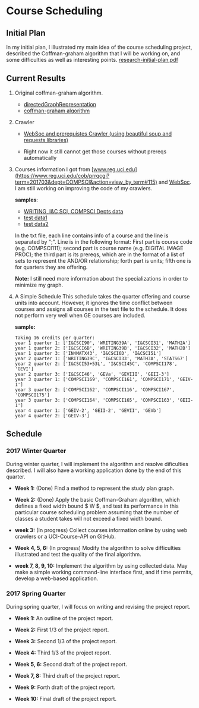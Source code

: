# Course Scheduling

## Initial Plan
In my initial plan, I illustrated my main idea of the course scheduling project,
described the Coffman-graham algorithm that I will be working on, and some difficulties as well as interesting points.
[research-initial-plan.pdf](research-initial-plan.pdf)

## Current Results
1. Original coffman-graham algorithm.
    - [directedGraphRepresentation](coffman_graham_algorithm/directedGraphRepresentation.py)
    - [coffman-graham algorithm](coffman_graham_algorithm/coffman-grapham.py)

2. Crawler
    - [WebSoc and prerequistes Crawler (using beautiful soup and requests libraries)](WebSoc.py)

    - Right now it still cannot get those courses without prereqs automatically

3. Courses information I got from [www.reg.uci.edu](https://www.reg.uci.edu/cob/prrqcgi?term=201703&dept=COMPSCI&action=view_by_term#115) and [WebSoc](https://www.reg.uci.edu/perl/WebSoc). I am still working on improving the code of my crawlers.

    **samples**:
    - [WRITING, I&C SCI, COMPSCI Depts data](info/test/new.txt)
    - [test data1](info/test/courses.txt)
    - [test data2](info/test/courses2.txt)

    In the txt file, each line contains info of a course and the line is separated by ";". Line is in the following format: First part is course code (e.g. COMPSCI111); second part is course name (e.g. DIGITAL IMAGE PROC); the third part is its prereqs, which are in the format of a list of sets to represent the AND/OR relationship; forth part is units; fifth one is for quarters they are offering.

    **Note:** I still need more information about the specializations in order to minimize my graph.
4. A Simple Schedule
This schedule takes the quarter offering and course units into account. However, it ignores the time conflict between courses and assigns all courses in the test file to the schedule. It does not perform very well when GE courses are included.

    **sample:**
    ```
    Taking 16 credits per quarter:
    year 1 quarter 1: ['I&CSCI90', 'WRITING39A', 'I&CSCI31', 'MATH2A']
    year 1 quarter 2: ['I&CSCI6B', 'WRITING39B', 'I&CSCI32', 'MATH2B']
    year 1 quarter 3: ['IN4MATX43', 'I&CSCI6D', 'I&CSCI51']
    year 2 quarter 1: ['WRITING39C', 'I&CSCI33', 'MATH3A', 'STATS67']
    year 2 quarter 2: ['I&CSCI53+53L', 'I&CSCI45C', 'COMPSCI178', 'GEVI']
    year 2 quarter 3: ['I&CSCI46', 'GEVa', 'GEVIII', 'GEII-3']
    year 3 quarter 1: ['COMPSCI169', 'COMPSCI161', 'COMPSCI171', 'GEIV-1']
    year 3 quarter 2: ['COMPSCI162', 'COMPSCI116', 'COMPSCI167', 'COMPSCI175']
    year 3 quarter 3: ['COMPSCI164', 'COMPSCI165', 'COMPSCI163', 'GEII-1']
    year 4 quarter 1: ['GEIV-2', 'GEII-2', 'GEVII', 'GEVb']
    year 4 quarter 2: ['GEIV-3']
    ```

## Schedule

### 2017 Winter Quarter
During winter quarter, I will implement the algorithm and resolve dificulties described. I
will also have a working application done by the end of this quarter.
- **Week 1:** (Done) Find a method to represent the study plan graph.

- **Week 2:** (Done) Apply the basic Coffman-Graham algorithm, which defines a fixed width bound $ W $, and test its performance in this particular course scheduling problem assuming that the number of classes a student takes will not exceed a fixed width bound.

- **week 3:** (In progress) Collect courses information online by using web crawlers or a UCI-Course-API on GitHub.

- **Week 4, 5, 6:** (In progress) Modify the algorithm to solve difficulties illustrated and test the quality of the final algorithm.

- **week 7, 8, 9, 10:** Implement the algorithm by using collected data. May make a simple working command-line interface first, and if time permits, develop a web-based application.

### 2017 Spring Quarter

During spring quarter, I will focus on writing and revising the project report. 

- **Week 1:** An outline of the project report.

- **Week 2:** First 1/3 of the project report.

- **Week 3:** Second 1/3 of the project report.

- **Week 4:** Third 1/3 of the project report.

- **Week 5, 6:** Second draft of the project report.

- **Week 7, 8:** Third draft of the project report.

- **Week 9:**  Forth draft of the project report. 

- **Week 10:** Final draft of the project report. 